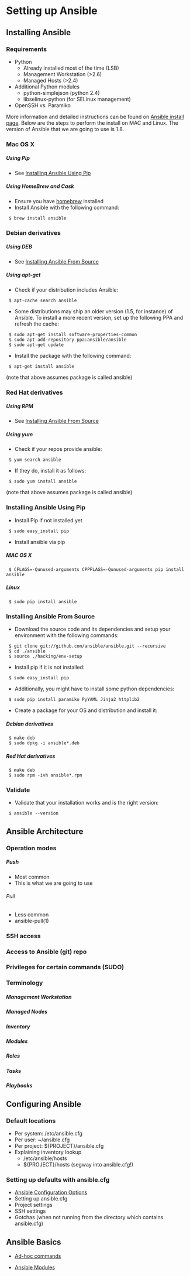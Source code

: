 [homebrew]: http://brew.sh/

[Ansible install page]: http://docs.ansible.com/intro_installation.html
[Ansible source]: https://github.com/ansible/ansible

[Installing Ansible From Source]: ansible_setup.md#installing-ansible-from-source
[Installing Ansible Using Pip]: ansible_setup.md#installing-ansible-using-pip

[Ansible Configuration Options]: http://docs.ansible.com/intro_configuration.html

# Setting up Ansible


## Installing Ansible

### Requirements

* Python
  * Already installed most of the time (LSB)
  * Management Workstation (>2.6)
  * Managed Hosts (>2.4)
* Additional Python modules
  * python-simplejson (python 2.4)
  * libselinux-python (for SELinux management)
* OpenSSH vs. Paramiko

More information and detailed instructions can be found on [Ansible install page]. Below are the steps to perform the install on MAC and Linux. The version of Ansible that we are going to use is 1.8.

### Mac OS X

##### Using Pip

* See [Installing Ansible Using Pip]
 
##### Using HomeBrew and Cask

* Ensure you have [homebrew] installed  
* Install Ansible with the following command:   

```
 $ brew install ansible
``` 

### Debian derivatives

##### Using DEB

* See [Installing Ansible From Source]

##### Using apt-get

* Check if your distribution includes Ansible:  

```
 $ apt-cache search ansible
```

* Some distributions may ship an older version (1.5, for instance) of Ansible. To install a more recent version, set up the following PPA and refresh the cache:  

```
 $ sudo apt-get install software-properties-common
 $ sudo apt-add-repository ppa:ansible/ansible
 $ sudo apt-get update
``` 
  
* Install the package with the following command:  

```
 $ apt-get install ansible
```

  (note that above assumes package is called ansible)


### Red Hat derivatives

##### Using RPM

* See [Installing Ansible From Source]

##### Using yum

* Check if your repos provide ansible:  

``` 
 $ yum search ansible
```
  
* If they do, install it as follows:  

```
 $ sudo yum install ansible
```
  
  (note that above assumes package is called ansible)


### Installing Ansible Using Pip

* Install Pip if not installed yet

```
 $ sudo easy_install pip
```

* Install ansible via pip

##### MAC OS X

```
 $ CFLAGS=-Qunused-arguments CPPFLAGS=-Qunused-arguments pip install ansible
```

##### Linux

```
 $ sudo pip install ansible
```

### Installing Ansible From Source

* Download the source code and its dependencies and setup your environment with the following commands:  

```
 $ git clone git://github.com/ansible/ansible.git --recursive
 $ cd ./ansible
 $ source ./hacking/env-setup
```
* Install pip if it is not installed:  

```
 $ sudo easy_install pip
```
* Additionally, you might have to install some python dependencies:  

```
 $ sudo pip install paramiko PyYAML Jinja2 httplib2
```
* Create a package for your OS and distribution and install it:
 
##### Debian derivatives  
``` 
 $ make deb
 $ sudo dpkg -i ansible*.deb
```

##### Red Hat derivatives
```
 $ make deb
 $ sudo rpm -ivh ansible*.rpm
```

### Validate

* Validate that your installation works and is the right version:  

```
 $ ansible --version
```


## Ansible Architecture

### Operation modes

##### Push
* Most common
* This is what we are going to use

###### Pull
* Less common
* ansible-pull(1)

### SSH access

### Access to Ansible (git) repo

### Privileges for certain commands (SUDO)

### Terminology

##### Management Workstation

##### Managed Nodes

##### Inventory

##### Modules

##### Roles

##### Tasks

##### Playbooks


## Configuring Ansible

### Default locations

* Per system: /etc/ansible.cfg
* Per user: ~/ansible.cfg
* Per project: ${PROJECT}/ansible.cfg
* Explaining inventory lookup
  * /etc/ansible/hosts
  * ${PROJECT}/hosts (segway into ansible.cfg!)

### Setting up defaults with ansible.cfg

* [Ansible Configuration Options]
* Setting up ansible.cfg
* Project settings
* SSH settings
* Gotchas (when not running from the directory which contains ansible.cfg)


## Ansible Basics

* [Ad-hoc commands](https://github.com/robertbarabas/tutorials/Ansible_adhoc.md)

* [Ansible Modules](https://github.com/robertbarabas/tutorials/Ansible_modules.md)


